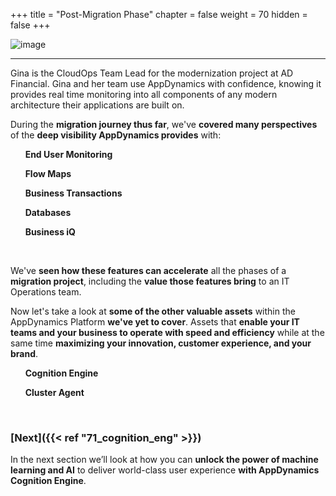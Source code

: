 +++
title = "Post-Migration Phase"
chapter = false
weight = 70
hidden = false
+++

![image](/images/70_Post_Migration/ad_team_cloudops.png)

<hr class="xsmall-line">

<span class="medium-text"> Gina is the CloudOps Team Lead for the modernization project at AD Financial.  Gina and her team use AppDynamics with confidence, knowing it provides real time monitoring into all components of any modern architecture their applications are built on.</span>



During the **migration journey thus far**, we've **covered many perspectives** of the **deep visibility AppDynamics provides** with:

&nbsp;&nbsp;&nbsp;&nbsp;<span style="color: #efc100;"><i class='fas fa-check-square'></i></span>&nbsp; **End User Monitoring**

&nbsp;&nbsp;&nbsp;&nbsp;<span style="color: #efc100;"><i class='fas fa-check-square'></i></span>&nbsp; **Flow Maps**

&nbsp;&nbsp;&nbsp;&nbsp;<span style="color: #efc100;"><i class='fas fa-check-square'></i></span>&nbsp; **Business Transactions**

&nbsp;&nbsp;&nbsp;&nbsp;<span style="color: #efc100;"><i class='fas fa-check-square'></i></span>&nbsp; **Databases**

&nbsp;&nbsp;&nbsp;&nbsp;<span style="color: #efc100;"><i class='fas fa-check-square'></i></span>&nbsp; **Business iQ**

<br>

We've **seen how these features can accelerate** all the phases of a **migration project**, including the **value those features bring** to an IT Operations team.  

Now let's take a look at **some of the other valuable assets** within the AppDynamics Platform **we've yet to cover**.  Assets that **enable your IT teams and your business to operate with speed and efficiency** while at the same time **maximizing your innovation, customer experience, and your brand**.


&nbsp;&nbsp;&nbsp;&nbsp;<span style="color: #efc100;"><i class='fas fa-certificate'></i></span>&nbsp; **Cognition Engine**

&nbsp;&nbsp;&nbsp;&nbsp;<span style="color: #efc100;"><i class='fas fa-certificate'></i></span>&nbsp; **Cluster Agent**


<br>



### [**Next**]({{< ref "71_cognition_eng" >}}) <span style="color: #3e3071;"><i class='fas fa-cog fa-spin'></i></span>

In the next section we’ll look at how you can **unlock the power of machine learning and AI** to deliver world-class user experience **with AppDynamics Cognition Engine**.
